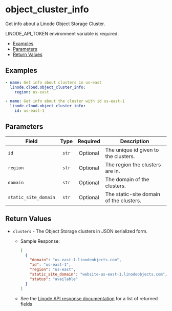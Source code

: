 # object_cluster_info

Get info about a Linode Object Storage Cluster.

LINODE_API_TOKEN environment variable is required.

- [Examples](#examples)
- [Parameters](#parameters)
- [Return Values](#return-values)

## Examples

```yaml
- name: Get info about clusters in us-east
  linode.cloud.object_cluster_info:
    region: us-east
```

```yaml
- name: Get info about the cluster with id us-east-1
  linode.cloud.object_cluster_info:
    id: us-east-1
```


## Parameters

| Field     | Type | Required | Description                                                                  |
|-----------|------|----------|------------------------------------------------------------------------------|
| `id` | <center>`str`</center> | <center>Optional</center> | The unique id given to the clusters.   |
| `region` | <center>`str`</center> | <center>Optional</center> | The region the clusters are in.   |
| `domain` | <center>`str`</center> | <center>Optional</center> | The domain of the clusters.   |
| `static_site_domain` | <center>`str`</center> | <center>Optional</center> | The static-site domain of the clusters.   |

## Return Values

- `clusters` - The Object Storage clusters in JSON serialized form.

    - Sample Response:
        ```json
        [
          {
            "domain": "us-east-1.linodeobjects.com",
            "id": "us-east-1",
            "region": "us-east",
            "static_site_domain": "website-us-east-1.linodeobjects.com",
            "status": "available"
          }
        ]
        ```
    - See the [Linode API response documentation](https://www.linode.com/docs/api/object-storage/#cluster-view__responses) for a list of returned fields


